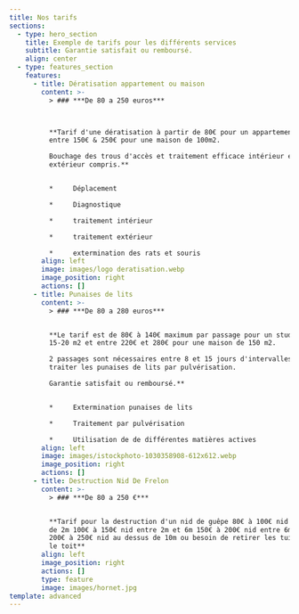 ```yaml
---
title: Nos tarifs
sections:
  - type: hero_section
    title: Exemple de tarifs pour les différents services
    subtitle: Garantie satisfait ou remboursé.
    align: center
  - type: features_section
    features:
      - title: Dératisation appartement ou maison
        content: >-
          > ### ***De 80 a 250 euros***



          **Tarif d'une dératisation à partir de 80€ pour un appartement et
          entre 150€ & 250€ pour une maison de 100m2.

          Bouchage des trous d'accès et traitement efficace intérieur et
          extérieur compris.**


          *     Déplacement

          *     Diagnostique

          *     traitement intérieur

          *     traitement extérieur

          *     extermination des rats et souris
        align: left
        image: images/logo deratisation.webp
        image_position: right
        actions: []
      - title: Punaises de lits
        content: >-
          > ### ***De 80 a 280 euros***


          **Le tarif est de 80€ à 140€ maximum par passage pour un studio de
          15-20 m2 et entre 220€ et 280€ pour une maison de 150 m2.

          2 passages sont nécessaires entre 8 et 15 jours d'intervalles pour
          traiter les punaises de lits par pulvérisation. 

          Garantie satisfait ou remboursé.**


          *     Extermination punaises de lits

          *     Traitement par pulvérisation

          *     Utilisation de de différentes matières actives
        align: left
        image: images/istockphoto-1030358908-612x612.webp
        image_position: right
        actions: []
      - title: Destruction Nid De Frelon
        content: >-
          > ### ***De 80 a 250 €***


          **Tarif pour la destruction d'un nid de guêpe 80€ à 100€ nid à moins
          de 2m 100€ à 150€ nid entre 2m et 6m 150€ à 200€ nid entre 6m et 10m
          200€ à 250€ nid au dessus de 10m ou besoin de retirer les tuiles sur
          le toit**
        align: left
        image_position: right
        actions: []
        type: feature
        image: images/hornet.jpg
template: advanced
---
```

